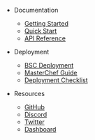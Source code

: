 <!-- _navbar.md -->

* Documentation
  * [Getting Started](/)
  * [Quick Start](QUICK_START.md)
  * [API Reference](API_REFERENCE.md)

* Deployment
  * [BSC Deployment](../05-multichain/bridge/adapters/bsc/README_DEPLOYMENT.md)
  * [MasterChef Guide](../05-multichain/bridge/adapters/bsc/MASTERCHEF_GUIDE.md)
  * [Deployment Checklist](../FINAL_DEPLOYMENT_CHECKLIST.md)

* Resources
  * [GitHub](https://github.com/etrid/etrid-protocol)
  * [Discord](https://discord.gg/etrid)
  * [Twitter](https://twitter.com/etridprotocol)
  * [Dashboard](http://localhost:3001)
